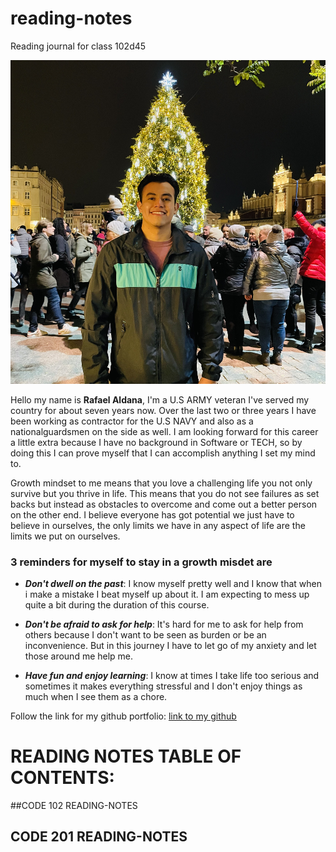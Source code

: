 # reading-notes
Reading journal for class 102d45

![](IMG-1807.jpg)


Hello my name is **Rafael Aldana**, I'm a U.S ARMY veteran I've served my country for about seven years now. Over the last two or three years I have been working as contractor for the U.S NAVY and also as a nationalguardsmen on the side as well. I am looking forward for this career a little extra because I have no background in Software or TECH, so by doing this I can prove myself that I can accomplish anything I set my mind to.

Growth mindset to me means that you love a challenging life you not only survive but you thrive in life. This means that you do not see failures as set backs but instead as obstacles to overcome and come out a better person on the other end. I believe everyone has got potential we just have to believe in ourselves, the only limits we have in any aspect of life are the limits we put on ourselves.

### 3 reminders for myself to stay in a growth misdet are 

- ***Don't dwell on the past***: I know myself pretty well and I know that when i make a mistake I beat myself up about it. I am expecting to mess up quite a bit during the duration of this course.

- ***Don't be afraid to ask for help***: It's hard for me to ask for help from others because I don't want to be seen as burden or be an inconvenience. But in this journey I have to let go of my anxiety and let those around me help me.

- ***Have fun and enjoy learning***: I know at times I take life too serious and sometimes it makes everything stressful and I don't enjoy things as much when I see them as a chore.

Follow the link for my github portfolio: [link to my github](https://github.com/Rafael-Aldana) 



# READING NOTES TABLE OF CONTENTS:


##CODE 102 READING-NOTES






## CODE 201 READING-NOTES
